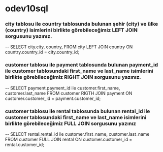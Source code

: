 # odev10sql
### city tablosu ile country tablosunda bulunan şehir (city) ve ülke (country) isimlerini birlikte görebileceğimiz LEFT JOIN sorgusunu yazınız.
-- SELECT city.city, country, FROM city LEFT JOIN country ON country.country_id = city.country_id;
### customer tablosu ile payment tablosunda bulunan payment_id ile customer tablosundaki first_name ve last_name isimlerini birlikte görebileceğimiz RIGHT JOIN sorgusunu yazınız.
-- SELECT payment.payment_id ile customer.first_name, customer.last_name FROM customer RIGTH JOIN payment ON customer.customer_id = payment.customer_id;
### customer tablosu ile rental tablosunda bulunan rental_id ile customer tablosundaki first_name ve last_name isimlerini birlikte görebileceğimiz FULL JOIN sorgusunu yazınız
-- SELECT rental.rental_id ile customer.first_name, customer.last_name FROM customer FULL JOIN rental ON customer.customer_id = rental.customer_id;

